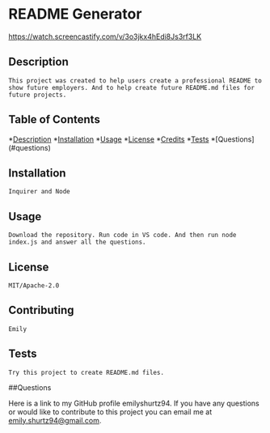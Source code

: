 # README Generator
https://watch.screencastify.com/v/3o3jkx4hEdi8Js3rf3LK

## Description
    This project was created to help users create a professional README to show future employers. And to help create future README.md files for future projects.

## Table of Contents
*[Description](#description) 
*[Installation](#installation)
*[Usage](#usage)
*[License](#license)
*[Credits](#credits)
*[Tests](#tests)
*[Questions] (#questions)


## Installation
    Inquirer and Node

## Usage
    Download the repository. Run code in VS code. And then run node index.js and answer all the questions.

## License
    MIT/Apache-2.0

## Contributing
    Emily

## Tests
    Try this project to create README.md files.

##Questions

Here is a link to my GitHub profile emilyshurtz94.
If you have any questions or would like to contribute to this  project you can email me at emily.shurtz94@gmail.com.
